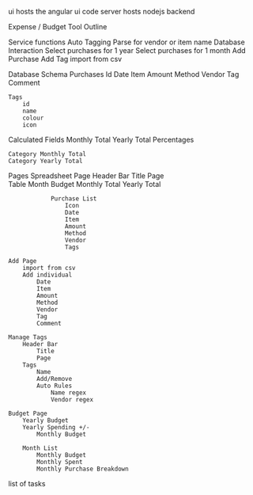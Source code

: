 ui hosts the angular ui code
server hosts nodejs backend

Expense / Budget Tool Outline

Service functions
	Auto Tagging 
		Parse for vendor or item name
	Database Interaction
		Select purchases for 1 year
		Select purchases for 1 month
		Add Purchase
		Add Tag
	import from csv

Database Schema
	Purchases
		Id
		Date
		Item
		Amount
		Method
		Vendor
		Tag
		Comment

	Tags
		id
		name
		colour
		icon

Calculated Fields
	Monthly Total
	Yearly Total
	Percentages

	Category Monthly Total
	Category Yearly Total

Pages
	Spreadsheet Page
		Header Bar
			Title
			Page	
		Table
			Month
				Budget
				Monthly Total
				Yearly Total

				Purchase List
					Icon
					Date
					Item
					Amount
					Method
					Vendor
					Tags

	Add Page
		import from csv
		Add individual
			Date
			Item
			Amount
			Method
			Vendor
			Tag
			Comment

	Manage Tags
		Header Bar
			Title
			Page	
		Tags
			Name
			Add/Remove
			Auto Rules
				Name regex
				Vendor regex

	Budget Page
		Yearly Budget
		Yearly Spending +/-
			Monthly Budget

		Month List
			Monthly Budget
			Monthly Spent
			Monthly Purchase Breakdown

list of tasks

